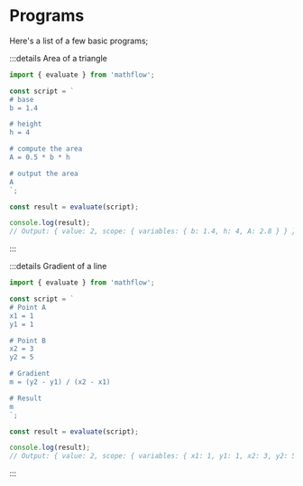 # Programs

Here's a list of a few basic programs;

:::details Area of a triangle
```js
import { evaluate } from 'mathflow';

const script = `
# base
b = 1.4

# height
h = 4

# compute the area
A = 0.5 * b * h

# output the area
A
`;

const result = evaluate(script);

console.log(result);
// Output: { value: 2, scope: { variables: { b: 1.4, h: 4, A: 2.8 } } }
```
:::

:::details Gradient of a line
```js
import { evaluate } from 'mathflow';

const script = `
# Point A
x1 = 1
y1 = 1

# Point B
x2 = 3
y2 = 5

# Gradient
m = (y2 - y1) / (x2 - x1)

# Result
m
`;

const result = evaluate(script);

console.log(result);
// Output: { value: 2, scope: { variables: { x1: 1, y1: 1, x2: 3, y2: 5, m: 2 } } }
```
:::
